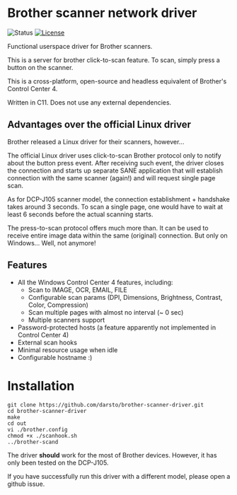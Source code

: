 # Brother scanner network driver

![Status](https://img.shields.io/badge/status-stable-green.svg)
[![License](https://img.shields.io/github/license/darsto/brother-scanner-driver.svg)](LICENSE.md)

Functional userspace driver for Brother scanners.

This is a server for brother click-to-scan feature.
To scan, simply press a button on the scanner.

This is a cross-platform, open-source and headless equivalent of Brother's Control Center 4.

Written in C11. Does not use any external dependencies.

## Advantages over the official Linux driver

Brother released a Linux driver for their scanners, however... 

The official Linux driver uses click-to-scan Brother protocol only to notify about the button press event.
After receiving such event, the driver closes the connection and starts up separate SANE application
that will establish connection with the same scanner (again!) and will request single page scan.

As for DCP-J105 scanner model, the connection establishment + handshake takes around 3 seconds.
To scan a single page, one would have to wait at least 6 seconds before the actual scanning starts.

The press-to-scan protocol offers much more than. It can be used to receive entire
image data within the same (original) connection. But only on Windows... Well, not anymore!

## Features

 * All the Windows Control Center 4 features, including:
   * Scan to IMAGE, OCR, EMAIL, FILE
   * Configurable scan params (DPI, Dimensions, Brightness, Contrast, Color, Compression)
   * Scan multiple pages with almost no interval (~ 0 sec)
   * Multiple scanners support
 * Password-protected hosts (a feature apparently not implemented in Control Center 4)
 * External scan hooks
 * Minimal resource usage when idle
 * Configurable hostname :)

# Installation
```
git clone https://github.com/darsto/brother-scanner-driver.git
cd brother-scanner-driver
make
cd out
vi ./brother.config
chmod +x ./scanhook.sh
../brother-scand
```

The driver **should** work for the most of Brother devices. 
However, it has only been tested on the DCP-J105.

If you have successfully run this driver with a different model,
please open a github issue.
